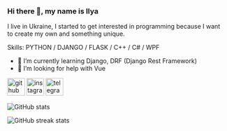### Hi there 👋, my name is Ilya
I live in Ukraine, I started to get interested in programming because I want to create my own and something unique.

Skills: PYTHON / DJANGO / FLASK / C++ / C# / WPF

- 🌱 I’m currently learning Django, DRF (Django Rest Framework) 
- 🤔 I’m looking for help with Vue 


[<img src='https://cdn.jsdelivr.net/npm/simple-icons@3.0.1/icons/github.svg' alt='github' height='40'>](https://github.com/screncil)  [<img src='https://cdn.jsdelivr.net/npm/simple-icons@3.0.1/icons/instagram.svg' alt='instagram' height='40'>](https://www.instagram.com/tonado.l/)  [<img src='https://cdn.jsdelivr.net/npm/simple-icons@3.0.1/icons/telegram.svg' alt='telegram' height='40'>](https://t.me/tonadoo)  

![GitHub stats](https://github-readme-stats.vercel.app/api?username=screncil&show_icons=true)  

![GitHub streak stats](https://streak-stats.demolab.com/?user=screncil)  

